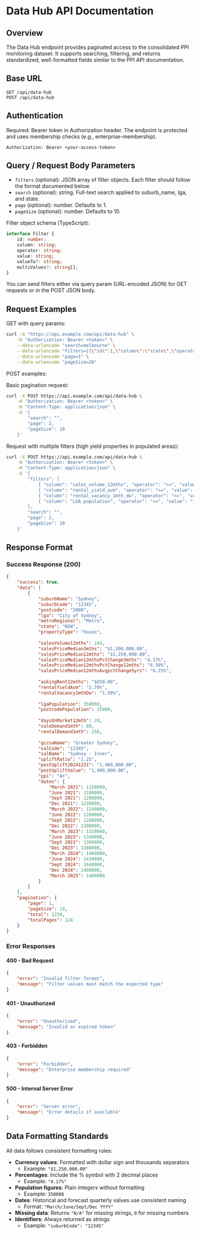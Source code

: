 # Data Hub API Documentation

## Overview

The Data Hub endpoint provides paginated access to the consolidated PPI monitoring dataset. It supports searching, filtering, and returns standardized, well-formatted fields similar to the PPI API documentation.

## Base URL

```
GET /api/data-hub
POST /api/data-hub
```

## Authentication

Required: Bearer token in Authorization header. The endpoint is protected and uses membership checks (e.g., enterprise-membership).

```
Authorization: Bearer <your-access-token>
```

## Query / Request Body Parameters

- `filters` (optional): JSON array of filter objects. Each filter should follow the format documented below.
- `search` (optional): string. Full-text search applied to suburb_name, lga, and state.
- `page` (optional): number. Defaults to 1.
- `pageSize` (optional): number. Defaults to 10.

Filter object schema (TypeScript):

```ts
interface Filter {
	id: number;
	column: string;
	operator: string;
	value: string;
	valueTo?: string;
	multiValues?: string[];
}
```

You can send filters either via query param (URL-encoded JSON) for GET requests or in the POST JSON body.

## Request Examples

GET with query params:

```bash
curl -G "https://api.example.com/api/data-hub" \
	-H "Authorization: Bearer <token>" \
	--data-urlencode "search=melbourne" \
	--data-urlencode "filters=[{\"id\":1,\"column\":\"state\",\"operator\":\"equals\",\"value\":\"VIC\"}]" \
	--data-urlencode "page=1" \
	--data-urlencode "pageSize=20"
```

POST examples:

Basic pagination request:
```bash
curl -X POST https://api.example.com/api/data-hub \
	-H "Authorization: Bearer <token>" \
	-H "Content-Type: application/json" \
	-d '{
		"search": "",
		"page": 2,
		"pageSize": 10
	}'
```

Request with multiple filters (high yield properties in populated areas):
```bash
curl -X POST https://api.example.com/api/data-hub \
	-H "Authorization: Bearer <token>" \
	-H "Content-Type: application/json" \
	-d '{
		"filters": [
			{ "column": "sales_volume_12mths", "operator": ">=", "value": "50" },
			{ "column": "rental_yield_avm", "operator": ">=", "value": "6" },
			{ "column": "rental_vacancy_1mth_dw", "operator": "<=", "value": "2" },
			{ "column": "LGA_population", "operator": ">=", "value": "15000" }
		],
		"search": "",
		"page": 2,
		"pageSize": 10
	}'
```


## Response Format

### Success Response (200)

```json
{
	"success": true,
	"data": [
		{
			"suburbName": "Sydney",
			"suburbCode": "12345",
			"postcode": "2000",
			"lga": "City of Sydney",
			"metroRegional": "Metro",
			"state": "NSW",
			"propertyType": "house",
			
			"salesVolume12mths": 245,
			"salesPriceMedian3mths": "$1,200,000.00",
			"salesPriceMedian12mths": "$1,250,000.00",
			"salesPriceMedian12mthsPctChange3mths": "4.17%",
			"salesPriceMedian12mthsPctChange12mths": "8.50%",
			"salesPriceMedian12mthsAvgpctChange5yrs": "6.25%",
			
			"askingRent12mths": "$650.00",
			"rentalYieldAvm": "2.70%",
			"rentalVacancy1mthDw": "1.50%",
			
			"lgaPopulation": 350000,
			"postcodePopulation": 25000,
			
			"daysOnMarket12mth": 28,
			"saleDemand1mth": 89,
			"rentalDemand1mth": 156,
			
			"gccsaName": "Greater Sydney",
			"salCode": "12345",
			"salName": "Sydney - Inner",
			"upliftRatio": "1.25",
			"postUplift20241231": "1,400,000.00",
			"postUpliftValue": "1,400,000.00",
			"ppi": "A+",
			"dates": {
				"March 2021": 1150000,
				"June 2021": 1180000,
				"Sept 2021": 1200000,
				"Dec 2021": 1220000,
				"March 2022": 1240000,
				"June 2022": 1260000,
				"Sept 2022": 1280000,
				"Dec 2022": 1300000,
				"March 2023": 1320000,
				"June 2023": 1340000,
				"Sept 2023": 1360000,
				"Dec 2023": 1380000,
				"March 2024": 1400000,
				"June 2024": 1420000,
				"Sept 2024": 1440000,
				"Dec 2024": 1460000,
				"March 2025": 1480000
			}
		}
	],
	"pagination": {
		"page": 1,
		"pageSize": 10,
		"total": 1234,
		"totalPages": 124
	}
}
```

### Error Responses

#### 400 - Bad Request
```json
{
	"error": "Invalid filter format",
	"message": "Filter values must match the expected type"
}
```

#### 401 - Unauthorized
```json
{
	"error": "Unauthorized",
	"message": "Invalid or expired token"
}
```

#### 403 - Forbidden
```json
{
	"error": "Forbidden",
	"message": "Enterprise membership required"
}
```

#### 500 - Internal Server Error
```json
{
	"error": "Server error",
	"message": "Error details if available"
}
```

## Data Formatting Standards

All data follows consistent formatting rules:

- **Currency values**: Formatted with dollar sign and thousands separators
  - Example: `"$1,250,000.00"`
- **Percentages**: Include the % symbol with 2 decimal places
  - Example: `"4.17%"`
- **Population figures**: Plain integers without formatting
  - Example: `350000`
- **Dates**: Historical and forecast quarterly values use consistent naming
  - Format: `"March/June/Sept/Dec YYYY"`
- **Missing data**: Returns `"N/A"` for missing strings, `0` for missing numbers
- **Identifiers**: Always returned as strings
  - Example: `"suburbCode": "12345"`
